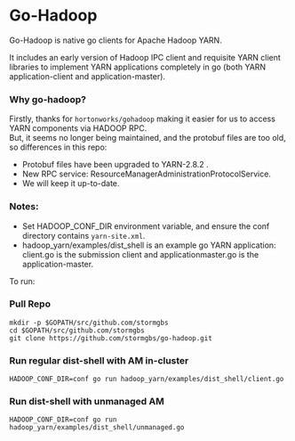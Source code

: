 Go-Hadoop
========

Go-Hadoop is native go clients for Apache Hadoop YARN.

It includes an early version of Hadoop IPC client and requisite YARN client libraries to implement YARN applications completely in go (both YARN application-client and application-master).

### Why go-hadoop?
Firstly, thanks for `hortonworks/gohadoop` making it easier for us to access YARN components via HADOOP RPC.   
But, it seems no longer being maintained, and the protobuf files are too old, so differences in this repo:

* Protobuf files have been upgraded to YARN-2.8.2 .
* New RPC service: ResourceManagerAdministrationProtocolService.
* We will keep it up-to-date.

### Notes:
* Set HADOOP_CONF_DIR environment variable, and ensure the conf directory contains `yarn-site.xml`.
* hadoop_yarn/examples/dist_shell is an example go YARN application: client.go is the submission client and applicationmaster.go is the application-master.

To run:

### Pull Repo
```
mkdir -p $GOPATH/src/github.com/stormgbs
cd $GOPATH/src/github.com/stormgbs
git clone https://github.com/stormgbs/go-hadoop.git
```

### Run regular dist-shell with AM in-cluster
```
HADOOP_CONF_DIR=conf go run hadoop_yarn/examples/dist_shell/client.go
```

### Run dist-shell with unmanaged AM
```
HADOOP_CONF_DIR=conf go run hadoop_yarn/examples/dist_shell/unmanaged.go
```
